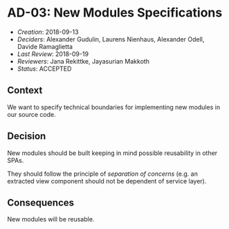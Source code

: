 # AD-03: New Modules Specifications
- *Creation*: 2018-09-13
- *Deciders*: Alexander Gudulin, Laurens Nienhaus, Alexander Odell, Davide Ramaglietta
- *Last Review*: 2018-09-19
- *Reviewers*: Jana Rekittke, Jayasurian Makkoth
- *Status*: ACCEPTED

## Context

We want to specify technical boundaries for implementing new modules in our source code.

## Decision

New modules should be built keeping in mind possible reusability in other SPAs. 

They should follow the principle of *separation of concerns* (e.g. an extracted view component should not be dependent of service layer).

## Consequences

New modules will be reusable. 
